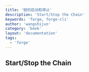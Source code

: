 ```yaml
---
title: '链的启动和停止'
description: 'Start/Stop the Chain'
keywords: 'forge, forge-cli'
author: 'wangshijun'
category: 'book'
layout: 'documentation'
tags:
  - 'forge'
---
```


## Start/Stop the Chain

